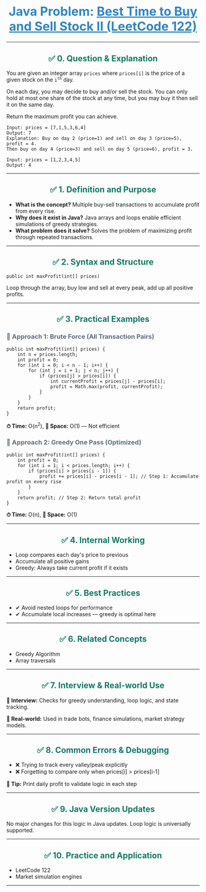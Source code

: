 <div align="center">
  <h1 style="color: #2E86C1; font-size: 32px;">Java Problem: <u>Best Time to Buy and Sell Stock II (LeetCode 122)</u></h1>
</div>

---

<h2 style="color: #117A65; text-align: center;">✅ 0. Question & Explanation</h2>
<p>You are given an integer array <code>prices</code> where <code>prices[i]</code> is the price of a given stock on the <code>i<sup>th</sup></code> day.</p>
<p>On each day, you may decide to buy and/or sell the stock. You can only hold at most one share of the stock at any time, but you may buy it then sell it on the same day.</p>
<p>Return the maximum profit you can achieve.</p>

<pre><code class="language-java">Input: prices = [7,1,5,3,6,4]
Output: 7
Explanation: Buy on day 2 (price=1) and sell on day 3 (price=5), profit = 4.
Then buy on day 4 (price=3) and sell on day 5 (price=6), profit = 3.

Input: prices = [1,2,3,4,5]
Output: 4</code></pre>

---

<h2 style="color: #117A65; text-align: center;">✅ 1. Definition and Purpose</h2>
<ul>
  <li><b>What is the concept?</b> Multiple buy-sell transactions to accumulate profit from every rise.</li>
  <li><b>Why does it exist in Java?</b> Java arrays and loops enable efficient simulations of greedy strategies.</li>
  <li><b>What problem does it solve?</b> Solves the problem of maximizing profit through repeated transactions.</li>
</ul>

---

<h2 style="color: #117A65; text-align: center;">✅ 2. Syntax and Structure</h2>
<pre><code class="language-java">public int maxProfit(int[] prices)</code></pre>
<p>Loop through the array, buy low and sell at every peak, add up all positive profits.</p>

---

<h2 style="color: #117A65; text-align: center;">✅ 3. Practical Examples</h2>

<h3 style="color: #5D6D7E;">🔹 Approach 1: Brute Force (All Transaction Pairs)</h3>
<pre><code class="language-java">public int maxProfit(int[] prices) {
    int n = prices.length;
    int profit = 0;
    for (int i = 0; i < n - 1; i++) {
        for (int j = i + 1; j < n; j++) {
            if (prices[j] > prices[i]) {
                int currentProfit = prices[j] - prices[i];
                profit = Math.max(profit, currentProfit);
            }
        }
    }
    return profit;
}</code></pre>
<p><b>⏱ Time:</b> O(n<sup>2</sup>), <b>💾 Space:</b> O(1) — Not efficient</p>

<h3 style="color: #5D6D7E;">🔹 Approach 2: Greedy One Pass (Optimized)</h3>
<pre><code class="language-java">public int maxProfit(int[] prices) {
    int profit = 0;
    for (int i = 1; i < prices.length; i++) {
        if (prices[i] > prices[i - 1]) {
            profit += prices[i] - prices[i - 1]; // Step 1: Accumulate profit on every rise
        }
    }
    return profit; // Step 2: Return total profit
}</code></pre>
<p><b>⏱ Time:</b> O(n), <b>💾 Space:</b> O(1)</p>

---

<h2 style="color: #117A65; text-align: center;">✅ 4. Internal Working</h2>
<ul>
  <li>Loop compares each day's price to previous</li>
  <li>Accumulate all positive gains</li>
  <li>Greedy: Always take current profit if it exists</li>
</ul>

---

<h2 style="color: #117A65; text-align: center;">✅ 5. Best Practices</h2>
<ul>
  <li>✔ Avoid nested loops for performance</li>
  <li>✔ Accumulate local increases — greedy is optimal here</li>
</ul>

---

<h2 style="color: #117A65; text-align: center;">✅ 6. Related Concepts</h2>
<ul>
  <li>Greedy Algorithm</li>
  <li>Array traversals</li>
</ul>

---

<h2 style="color: #117A65; text-align: center;">✅ 7. Interview & Real-world Use</h2>
<p><b>🧠 Interview:</b> Checks for greedy understanding, loop logic, and state tracking.</p>
<p><b>🏢 Real-world:</b> Used in trade bots, finance simulations, market strategy models.</p>

---

<h2 style="color: #117A65; text-align: center;">✅ 8. Common Errors & Debugging</h2>
<ul>
  <li>❌ Trying to track every valley/peak explicitly</li>
  <li>❌ Forgetting to compare only when prices[i] > prices[i-1]</li>
</ul>
<p><b>🧪 Tip:</b> Print daily profit to validate logic in each step</p>

---

<h2 style="color: #117A65; text-align: center;">✅ 9. Java Version Updates</h2>
<p>No major changes for this logic in Java updates. Loop logic is universally supported.</p>

---

<h2 style="color: #117A65; text-align: center;">✅ 10. Practice and Application</h2>
<ul>
  <li>LeetCode 122</li>
  <li>Market simulation engines</li>
</ul>

---

